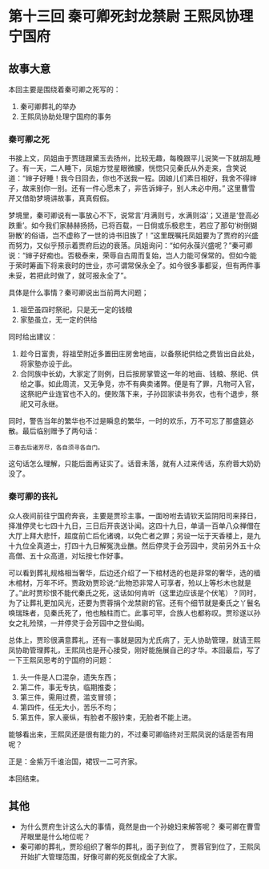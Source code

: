 # 第十三回 秦可卿死封龙禁尉 王熙凤协理宁国府

## 故事大意

本回主要是围绕着秦可卿之死写的：

1. 秦可卿葬礼的举办
2. 王熙凤协助处理宁国府的事务

### 秦可卿之死

书接上文，凤姐由于贾琏跟黛玉去扬州，比较无趣，每晚跟平儿说笑一下就胡乱睡了。有一天，二人睡下，凤姐方觉星眼微朦，恍惚只见秦氏从外走来，含笑说道：“婶子好睡！我今日回去，你也不送我一程。因娘儿们素日相好，我舍不得婶子，故来别你一别。还有一件心愿未了，非告诉婶子，别人未必中用。” 这里曹雪芹又借助梦境讲故事，真真假假。

梦境里，秦可卿说有一事放心不下，说常言‘月满则亏，水满则溢’；又道是‘登高必跌重’。如今我们家赫赫扬扬，已将百载，一日倘或乐极悲生，若应了那句‘树倒猢狲散’的俗语，岂不虚称了一世的诗书旧族了！”这里既嘱托凤姐要为了贾府的兴盛而努力，又似乎预示着贾府后边的衰落。凤姐询问：“如何永葆兴盛呢？”秦可卿说：“婶子好痴也。否极泰来，荣辱自古周而复始，岂人力能可保常的。但如今能于荣时筹画下将来衰时的世业，亦可谓常保永全了。如今很多事都妥，但有两件事未妥，若把此时做了，就可报永全了”。

具体是什么事情？秦可卿说出当前两大问题；

1. 祖茔虽四时祭祀，只是无一定的钱粮
2. 家塾虽立，无一定的供给

同时给出建议：

1. 趁今日富贵，将祖茔附近多置田庄房舍地亩，以备祭祀供给之费皆出自此处，将家塾亦设于此。
2. 合同族中长幼，大家定了则例，日后按房掌管这一年的地亩、钱粮、祭祀、供给之事。如此周流，又无争竞，亦不有典卖诸弊。便是有了罪，凡物可入官，这祭祀产业连官也不入的。便败落下来，子孙回家读书务农，也有个退步，祭祀又可永继。

同时，警告当年的繁华也不过是瞬息的繁华，一时的欢乐，万不可忘了那盛筵必散。最后临别赠予了两句话：

```shell
三春去后诸芳尽，各自须寻各自门。
```

这句话怎么理解，只能后面再证实了。话音未落，就有人过来传话，东府蓉大奶奶没了。

### 秦可卿的丧礼

众人夜间前往宁国府奔丧，主要是贾珍主事。一面吩咐去请钦天监阴阳司来择日，择准停灵七七四十九日，三日后开丧送讣闻。这四十九日，单请一百单八众禅僧在大厅上拜大悲忏，超度前亡后化诸魂，以免亡者之罪；另设一坛于天香楼上，是九十九位全真道士，打四十九日解冤洗业醮。然后停灵于会芳园中，灵前另外五十众高僧、五十众高道，对坛按七作好事。

可以看到葬礼规格相当奢华，后边还介绍了一下棺材选的也是非常的奢华，选的樯木棺材，万年不坏。贾政劝贾珍说:“此物恐非常人可享者，殓以上等杉木也就是了。”此时贾珍恨不能代秦氏之死，这话如何肯听（这里边应该是个伏笔）？同时，为了让葬礼更加风光，还要为贾蓉捐个龙禁尉的官。还有个细节就是秦氏之丫鬟名唤瑞珠者，见秦氏死了，他也触柱而亡。此事可罕，合族人也都称叹。贾珍遂以孙女之礼殓殡，一并停灵于会芳园中之登仙阁。

总体上，贾珍很满意葬礼，还有一事就是因为尤氏病了，无人协助管理，就请王熙凤协助管理葬礼，王熙凤也是开心接受，刚好能施展自己的才华。本回最后，写了一下王熙凤思考的宁国府的问题：

1. 头一件是人口混杂，遗失东西；
2. 第二件，事无专执，临期推委；
3. 第三件，需用过费，滥支冒领；
4. 第四件，任无大小，苦乐不均；
5. 第五件，家人豪纵，有脸者不服钤束，无脸者不能上进。

能够看出来，王熙凤还是很有能力的，不过秦可卿临终对王熙凤说的话是否有用呢？

正是：金紫万千谁治国，裙钗一二可齐家。

本回结束。

## 其他

* 为什么贾府生计这么大的事情，竟然是由一个孙媳妇来解答呢？ 秦可卿在曹雪芹眼里是什么地位呢？
* 秦可卿的葬礼，贾珍组织了奢华的葬礼，面子到位了， 贾蓉官到位了，王熙凤开始扩大管理范围，好像可卿的死反倒成全了大家。
